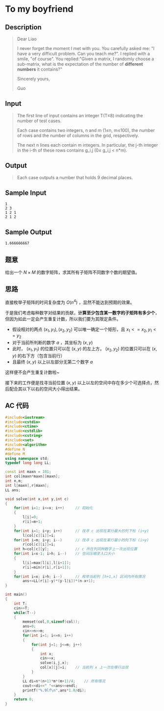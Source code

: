 # To my boyfriend

## **Description**

> Dear Liao
>
> I never forget the moment I met with you. You carefully asked me: "I have a very difficult problem. Can you teach me?". I replied with a smile, "of course". You replied:"Given a matrix, I randomly choose a sub-matrix, what is the expectation of the number of **different numbers** it contains?"
>
> Sincerely yours,
>
> Guo



## **Input**

> The first line of input contains an integer T(T≤8) indicating the number of test cases.
>
> Each case contains two integers, n and m (1≤n, m≤100), the number of rows and the number of columns in the grid, respectively.
>
> The next n lines each contain m integers. In particular, the j-th integer in the i-th of these rows contains g_i,j (0≤ g_i,j < n*m).



## **Output**

> Each case outputs a number that holds 9 decimal places.



## **Sample Input**

    1
    2 3
    1 2 1
    2 1 2



## **Sample Output**

    1.666666667



## **题意**

给出一个 $N × M$ 的数字矩阵，求其所有子矩阵不同数字个数的期望值。



## **思路**

直接枚举子矩阵的时间复杂度为 $O(n^4)$ ，显然不能达到预期的效果。

于是我们考虑每种数字对结果的贡献，**计算至少包含某一数字的子矩阵有多少个**，但因为如此一定会产生重复计数，所以我们要为其限定条件。

- 假设相对的两点 $(x_1,y_1),(x_2,y_2)$ 可以唯一确定一个矩形，且 $x_1<=x_2,y_1<=y_2$
- 对于当前所判断的数字 $a$ ，其坐标为 $(x,y)$
- 此时， $(x_1,y_1)$ 的位置只可以在 $(x,y)$ 的左上方， $(x_2,y_2)$ 的位置只可以在 $(x,y)$ 的右下方（包含当前行）
- 且最终 $(x,y)$ 以上以左部分无第二个数字 $a$

这样便不会产生重复计数啦~

接下来的工作便是找寻当前位置 $(x,y)$ 以上以左的空间中存在多少个可选择点，然后配合其以下以右的空间大小得出结果。



## **AC 代码**

```cpp
#include<iostream>
#include<cstdio>
#include<ctime>
#include<cstdlib>
#include<cstring>
#include<set>
#include<algorithm>
#define N
#define M
using namespace std;
typedef long long LL;

const int maxn = 101;
int col[maxn*maxn][maxn];
int n,m;
int l[maxn],r[maxn];
LL ans;

void solve(int x,int y,int c)
{
    for(int i=1; i<=x; i++)     // 初始化
    {
        l[i]=0;
        r[i]=m+1;
    }
    for(int i=1; i<y; i++)      // 找寻 c 出现在某行最大的列下标 (i<y)
        l[col[c][i]]=i;
    for(int i=m; i>y; i--)      // 找寻 c 出现在某行最小的列下标 (i>y)
        r[col[c][i]]=i;
    int h=col[c][y];            // c 所在列同种数字上一次出现位置
    for(int i=x-1; i>h; i--)    // 空间压缩至入口大小
    {
        l[i]=max(l[i],l[i+1]);
        r[i]=min(r[i],r[i+1]);
    }
    for(int i=x; i>h; i--)      // 枚举当前列 [h+1,x] 区间内所有情况
        ans+=LL(r[i]-y)*(y-l[i])*(n-x+1);
}

int main()
{
    int T;
    cin>>T;
    while(T--)
    {
        memset(col,0,sizeof(col));
        ans=0;
        cin>>n>>m;
        for(int i=1; i<=n; i++)
        {
            for(int j=1; j<=m; j++)
            {
                int x;
                cin>>x;
                solve(i,j,x);
                col[x][j]=i;    // 当前列 x 上一次在哪行出现
            }
        }
        LL di=n*(n+1)*m*(m+1)/4;    // 所有情况
        cout<<di<<" "<<ans<<endl;
        printf("%.9lf\n",ans*1.0/di);
    }
    return 0;
}
```

